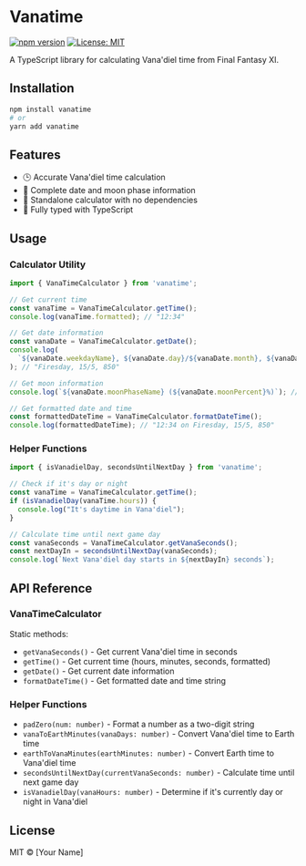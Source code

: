 # Vanatime

[![npm version](https://img.shields.io/npm/v/vanatime.svg)](https://www.npmjs.com/package/vanatime)
[![License: MIT](https://img.shields.io/badge/License-MIT-blue.svg)](https://opensource.org/licenses/MIT)

A TypeScript library for calculating Vana'diel time from Final Fantasy XI.

## Installation

```bash
npm install vanatime
# or
yarn add vanatime
```

## Features

- 🕒 Accurate Vana'diel time calculation
- 📅 Complete date and moon phase information
- 🧮 Standalone calculator with no dependencies
- 📏 Fully typed with TypeScript

## Usage

### Calculator Utility

```typescript
import { VanaTimeCalculator } from 'vanatime';

// Get current time
const vanaTime = VanaTimeCalculator.getTime();
console.log(vanaTime.formatted); // "12:34"

// Get date information
const vanaDate = VanaTimeCalculator.getDate();
console.log(
  `${vanaDate.weekdayName}, ${vanaDate.day}/${vanaDate.month}, ${vanaDate.year}`
); // "Firesday, 15/5, 850"

// Get moon information
console.log(`${vanaDate.moonPhaseName} (${vanaDate.moonPercent}%)`); // "Waxing Crescent (35%)"

// Get formatted date and time
const formattedDateTime = VanaTimeCalculator.formatDateTime();
console.log(formattedDateTime); // "12:34 on Firesday, 15/5, 850"
```

### Helper Functions

```typescript
import { isVanadielDay, secondsUntilNextDay } from 'vanatime';

// Check if it's day or night
const vanaTime = VanaTimeCalculator.getTime();
if (isVanadielDay(vanaTime.hours)) {
  console.log("It's daytime in Vana'diel");
}

// Calculate time until next game day
const vanaSeconds = VanaTimeCalculator.getVanaSeconds();
const nextDayIn = secondsUntilNextDay(vanaSeconds);
console.log(`Next Vana'diel day starts in ${nextDayIn} seconds`);
```

## API Reference

### VanaTimeCalculator

Static methods:

- `getVanaSeconds()` - Get current Vana'diel time in seconds
- `getTime()` - Get current time (hours, minutes, seconds, formatted)
- `getDate()` - Get current date information
- `formatDateTime()` - Get formatted date and time string

### Helper Functions

- `padZero(num: number)` - Format a number as a two-digit string
- `vanaToEarthMinutes(vanaDays: number)` - Convert Vana'diel time to Earth time
- `earthToVanaMinutes(earthMinutes: number)` - Convert Earth time to Vana'diel time
- `secondsUntilNextDay(currentVanaSeconds: number)` - Calculate time until next game day
- `isVanadielDay(vanaHours: number)` - Determine if it's currently day or night in Vana'diel

## License

MIT © [Your Name]
